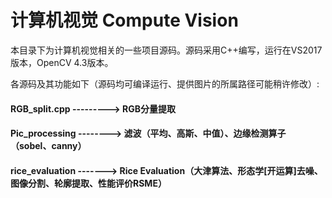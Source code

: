 # 计算机视觉 Compute Vision

本目录下为计算机视觉相关的一些项目源码。源码采用C++编写，运行在VS2017版本，OpenCV 4.3版本。

各源码及其功能如下（源码均可编译运行、提供图片的所属路径可能稍许修改）:
   
#### RGB_split.cpp ---------> RGB分量提取
#### Pic_processing --------> 滤波（平均、高斯、中值）、边缘检测算子（sobel、canny）
#### rice_evaluation -------> Rice Evaluation（大津算法、形态学[开运算]去噪、图像分割、轮廓提取、性能评价RSME）


